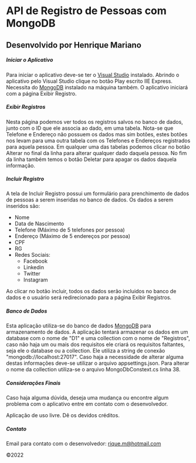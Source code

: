 # API de Registro de Pessoas com MongoDB
## Desenvolvido por Henrique Mariano

##### Iniciar o Aplicativo
Para iniciar o aplicativo deve-se ter o [Visual Studio](https://visualstudio.microsoft.com/pt-br/) instalado. Abrindo o aplicativo pelo Visual Studio clique no botão Play escrito IIE Express. Necessita do [MongoDB](https://www.mongodb.com/) instalado na máquina também. O aplicativo iniciará com a página Exibir Registro.

##### Exibir Registros
Nesta página podemos ver todos os registros salvos no banco de dados, junto com o ID que ele associa ao dado, em uma tabela. Nota-se que Telefone e Endereço não possuem os dados mas sim botões, estes botões nos levam para uma outra tabela com os Telefones e Endereços registrados para aquela pessoa. Em qualquer uma das tabelas podemos clicar no botão Alterar no final da linha para alterar qualquer dado daquela pessoa. No fim da linha também temos o botão Deletar para apagar os dados daquela informação.

##### Incluir Registro
A tela de Incluir Registro possui um formulário para prenchimento de dados de pessoas a serem inseridas no banco de dados. Os dados a serem inseridos são:
- Nome
- Data de Nascimento
- Telefone (Máximo de 5 telefones por pessoa)
- Endereço (Máximo de 5 endereços por pessoa)
- CPF
- RG
- Redes Sociais:
     - Facebook
     - Linkedin
     - Twitter
     - Instagram

Ao clicar no botão incluir, todos os dados serão incluidos no banco de dados e o usuário será redirecionado para a página Exibir Registros.

##### Banco de Dados
Esta aplicação utiliza-se do banco de dados [MongoDB](https://www.mongodb.com/) para armazenamento de dados. A aplicação tentará armazenar os dados em um database com o nome de "D1" e uma collection com o nome de "Registros", caso não haja um ou mais dos requisitos ele criará os requisitos faltantes, seja ele o database ou a collection. 
Ele utiliza a string de conexão "mongodb://localhost:27017". Caso haja a necessidade de alterar alguma destas informações deve-se utilizar o arquivo appsettings.json. Para alterar o nome da collection utiliza-se o arquivo MongoDbConstext.cs linha 38.

##### Considerações Finais
Caso haja alguma dúvida, deseja uma mudança ou encontre algum problema com o aplicativo entre em contato com o desenvolvedor.

Aplicação de uso livre. Dê os devidos créditos.

##### Contato
Email para contato com o desenvolvedor: rique.m@hotmail.com

©2022